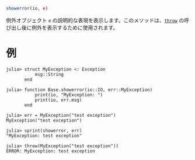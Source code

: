 ```julia
showerror(io, e)
```

例外オブジェクト `e` の説明的な表現を表示します。このメソッドは、[`throw`](@ref) の呼び出し後に例外を表示するために使用されます。

# 例

```jldoctest
julia> struct MyException <: Exception
           msg::String
       end

julia> function Base.showerror(io::IO, err::MyException)
           print(io, "MyException: ")
           print(io, err.msg)
       end

julia> err = MyException("test exception")
MyException("test exception")

julia> sprint(showerror, err)
"MyException: test exception"

julia> throw(MyException("test exception"))
ERROR: MyException: test exception
```
